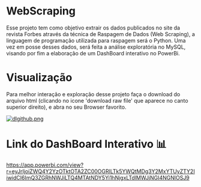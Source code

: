 # WebScraping

Esse projeto tem como objetivo extrair os dados publicados no site da revista Forbes através da técnica de Raspagem de Dados (Web Scraping), a linguagem de programação utilizada para raspagem será o Python. Uma vez em posse desses dados, será feita a análise exploratória no MySQL, visando por fim a elaboração de um DashBoard interativo no PowerBi.

# Visualização 

Para melhor interação e exploração desse projeto faça o download do arquivo html (clicando no icone 'download raw file' que aparece no canto superior direito), e abra no seu Browser favorito.

[![dlgithub.png](https://i.postimg.cc/PqGTXYzD/dlgithub.png)](https://postimg.cc/BjCdN8zZ)

 # Link do DashBoard Interativo 📊
 https://app.powerbi.com/view?r=eyJrIjoiZWQ4Y2YzOTktOTA2ZC00OGRlLTk5YWQtMDg3Y2MxYTUyZTY2IiwidCI6ImQ3ZGRhNWJiLTQ4MTAtNDY5Yi1hNjgxLTdlMWJjNGI4NGNlOSJ9
